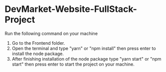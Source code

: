 # DevMarket-Website-FullStack-Project
 Run the following command on your machine
 1. Go to the Frontend folder.
 2. Open the terminal and type "yarn" or "npm install" then press enter to install the node package.
 3. After finishing installation of the node package type "yarn start" or "npm start" then press enter to start the project on your machine.
     
